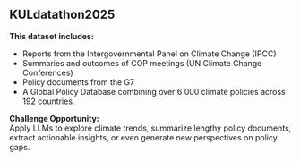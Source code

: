 ## KULdatathon2025



**This dataset includes:**
* Reports from the Intergovernmental Panel on Climate Change (IPCC)
* Summaries and outcomes of COP meetings (UN Climate Change Conferences)
* Policy documents from the G7
* A Global Policy Database combining over 6 000 climate policies across 192 countries.

**Challenge Opportunity:**\
Apply LLMs to explore climate trends, summarize lengthy policy documents, extract actionable insights, or even generate new perspectives on policy gaps.